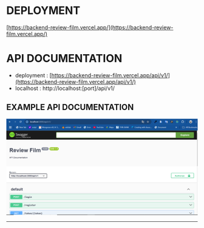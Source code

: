 # DEPLOYMENT

[https://backend-review-film.vercel.app/](https://backend-review-film.vercel.app/)

# API DOCUMENTATION

-   deployment :
    [https://backend-review-film.vercel.app/api/v1/](https://backend-review-film.vercel.app/api/v1/)
-   localhost : http://localhost:[port]/api/v1/

## EXAMPLE API DOCUMENTATION

![](assets/20241223_045302_image.png)

---
